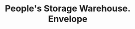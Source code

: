 ---
doi: 10.7916/D86H5VGK
date_other: '1920'
date_other_textual: '1920'
form: printed ephemera
genre:
- Envelopes
name:
- People's Storage Warehouse
object_in_context_url: https://biggert.cul.columbia.edu/items/view/ave_biggert_00437
subject_hierarchical_geographic:
- Boston, Massachusetts, United States
subject_name:
- People's Storage Warehouse
title: People's Storage Warehouse. Envelope
sort_title: People's Storage Warehouse. Envelope
call_number: ave_biggert_00437
coordinates:
- 42.35805555555556,-71.06361111111111
pid: ave_biggert_00437
identifiers: ave_biggert_00437
thumbnail: https://derivativo-1.library.columbia.edu/iiif/2/ldpd:344087/full/!256,256/0/native.jpg
permalink: /biggert/ave_biggert_00437/
layout: iiif-image-page
---